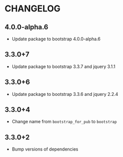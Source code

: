 # CHANGELOG

## 4.0.0-alpha.6

* Update package to bootstrap 4.0.0-alpha.6 

## 3.3.0+7

* Update package to bootstrap 3.3.7 and jquery 3.1.1 


## 3.3.0+6

* Update package to bootstrap 3.3.6 and jquery 2.2.4 

## 3.3.0+4

* Change name from `bootstrap_for_pub` to `bootstrap`

## 3.3.0+2

* Bump versions of dependencies
